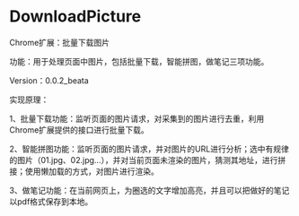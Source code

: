 # DownloadPicture
Chrome扩展：批量下载图片

功能：用于处理页面中图片，包括批量下载，智能拼图，做笔记三项功能。

Version：0.0.2_beata

实现原理：

1、批量下载功能：监听页面的图片请求，对采集到的图片进行去重，利用Chrome扩展提供的接口进行批量下载。

2、智能拼图功能：监听页面的图片请求，并对图片的URL进行分析；选中有规律的图片（01.jpg、02.jpg...），并对当前页面未渲染的图片，猜测其地址，进行拼接；使用懒加载的方式，对图片进行渲染。

3、做笔记功能：在当前网页上，为圈选的文字增加高亮，并且可以把做好的笔记以pdf格式保存到本地。
